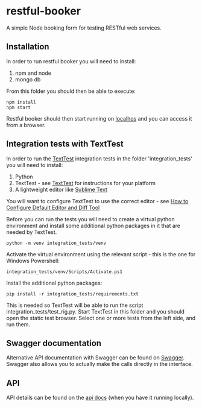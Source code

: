 # restful-booker
A simple Node booking form for testing RESTful web services.

## Installation
In order to run restful booker you will need to install:
1. npm and node
2. mongo db

From this folder you should then be able to execute:

    npm install
    npm start

Restful booker should then start running on [localhos](https://localhost:3001/) and you can access it from a browser.

## Integration tests with TextTest

In order to run the [TextTest](https://texttest.org) integration tests in the folder 'integration_tests'
you will need to install:

1. Python
2. TextTest - see  [TextTest](https://texttest.org) for instructions for your platform
3. A lightweight editor like [Sublime Text](https://www.sublimetext.com/download)

You will want to configure TextTest to use the correct editor - see [How to Configure Default Editor and Diff Tool](https://texttest.org/how_to_guides/configure_editor.html)

Before you can run the tests you will need to create a virtual python environment and install some additional python packages in it that are needed by TextTest.

    python -m venv integration_tests/venv

Activate the virtual environment using the relevant script - this is the one for Windows Powershell:

    integration_tests/venv/Scripts/Activate.ps1

Install the additional python packages:

    pip install -r integration_tests/requirements.txt

This is needed so TextTest will be able to run the script integration_tests/test_rig.py. Start TextTest in this folder and you should open the static test browser. Select one or more tests from the left side, and run them.


## Swagger documentation
Alternative API documentation with Swagger can be found on [Swagger](https://localhost:3001/api-docs). Swagger also allows you to actually make the calls directly in the interface.

## API
API details can be found on the [api docs](https://localhost:3001/) (when you have it running locally).
